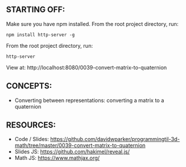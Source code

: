 ## STARTING OFF:

Make sure you have npm installed.
From the root project directory, run:
```
npm install http-server -g
```

From the root project directory, run:
```
http-server
```

View at: http://localhost:8080/0039-convert-matrix-to-quaternion

## CONCEPTS:

* Converting between representations: converting a matrix to a quaternion

## RESOURCES:

* Code / Slides: https://github.com/davidwparker/programmingtil-3d-math/tree/master/0039-convert-matrix-to-quaternion
* Slides JS: https://github.com/hakimel/reveal.js/
* Math JS: https://www.mathjax.org/
